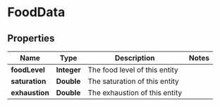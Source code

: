 
# FoodData

## Properties
Name | Type | Description | Notes
------------ | ------------- | ------------- | -------------
**foodLevel** | **Integer** | The food level of this entity | 
**saturation** | **Double** | The saturation of this entity | 
**exhaustion** | **Double** | The exhaustion of this entity | 



